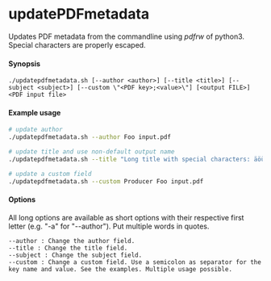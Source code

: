 # updatePDFmetadata
Updates PDF metadata from the commandline using *pdfrw* of python3. Special characters are properly escaped.

#### Synopsis
	./updatepdfmetadata.sh [--author <author>] [--title <title>] [--subject <subject>] [--custom \"<PDF key>;<value>\"] [<output FILE>] <PDF input file>

#### Example usage
```bash
# update author
./updatepdfmetadata.sh --author Foo input.pdf

# update title and use non-default output name
./updatepdfmetadata.sh --title "Long title with special characters: äöü" myoutput.pdf input.pdf

# update a custom field
./updatepdfmetadata.sh --custom Producer Foo input.pdf
```

#### Options

All long options are available as short options with their respective first letter (e.g. "-a" for "--author"). Put multiple words in quotes.

	--author : Change the author field.
	--title : Change the title field.
	--subject : Change the subject field.
	--custom : Change a custom field. Use a semicolon as separator for the key name and value. See the examples. Multiple usage possible.
